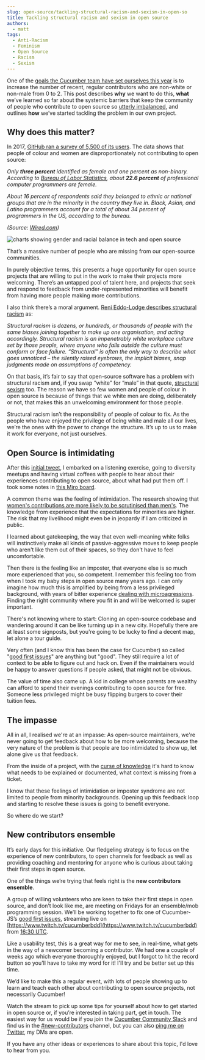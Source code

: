 ```yaml
---
slug: open-source/tackling-structural-racism-and-sexism-in-open-so
title: Tackling structural racism and sexism in open source
authors:
  - matt
tags:
  - Anti-Racism
  - Feminism
  - Open Source
  - Racism
  - Sexism
---
```


One of the [goals the Cucumber team have set ourselves this year](https://cucumber.io/blog/open-source/what-are-the-cucumber-open-team-s-goals-for-2021/) is to increase the number of recent, regular contributors who are non-white or non-male from 0 to 2. This post describes **why** we want to do this, **what** we’ve learned so far about the systemic barriers that keep the community of people who contribute to open source so [utterly imbalanced](https://www.wired.com/2017/06/diversity-open-source-even-worse-tech-overall/), and outlines **how** we’ve started tackling the problem in our own project.

<!-- truncate -->

## Why does this matter?

In 2017, [GitHub ran a survey of 5,500 of its users](https://opensourcesurvey.org/2017/#insights). The data shows that people of colour and women are disproportionately not contributing to open source:

_Only **three percent** identified as female and one percent as non-binary. According to [Bureau of Labor Statistics](https://www.bls.gov/cps/cpsaat11.htm), about **22.6 percent** of professional computer programmers are female._

_About 16 percent of respondents said they belonged to ethnic or national groups that are in the minority in the country they live in. Black, Asian, and Latino programmers account for a total of about 34 percent of programmers in the US, according to the bureau._

_(Source: [Wired.com](https://www.wired.com/2017/06/diversity-open-source-even-worse-tech-overall/))_

![charts showing gender and racial balance in tech and open source](/img/blog/8a3972687dc096f53626f6293f64a7480b6b6751dab00d0911bd7c9b76159be5.png)

That’s a massive number of people who are missing from our open-source communities.

In purely objective terms, this presents a huge opportunity for open source projects that are willing to put in the work to make their projects more welcoming. There’s an untapped pool of talent here, and projects that seek and respond to feedback from under-represented minorities will benefit from having more people making more contributions.

I also think there’s a moral argument. [Reni Eddo-Lodge describes structural racism](https://www.theguardian.com/world/2017/may/30/why-im-no-longer-talking-to-white-people-about-race) as:

_Structural racism is dozens, or hundreds, or thousands of people with the same biases joining together to make up one organisation, and acting accordingly. Structural racism is an impenetrably white workplace culture set by those people, where anyone who falls outside the culture must conform or face failure. “Structural” is often the only way to describe what goes unnoticed – the silently raised eyebrows, the implicit biases, snap judgments made on assumptions of competency._

On that basis, it’s fair to say that open-source software has a problem with structural racism and, if you swap “white” for “male” in that quote, [structural sexism](https://peerj.com/preprints/1733/?td=sd) too. The reason we have so few women and people of colour in open source is because of things that we white men are doing, deliberately or not, that makes this an unwelcoming environment for those people.

Structural racism isn’t the responsibility of people of colour to fix. As the people who have enjoyed the privilege of being white and male all our lives, we’re the ones with the power to change the structure. It’s up to us to make it work for everyone, not just ourselves.

## Open Source is intimidating

After this [initial tweet](https://twitter.com/mattwynne/status/1401937810420953090), I embarked on a listening exercise, going to diversity meetups and having virtual coffees with people to hear about their experiences contributing to open source, about what had put them off. I took some notes in [this Miro board](https://t.co/WODCeiVhPO?amp=1).

A common theme was the feeling of intimidation. The research showing that [women's contributions are more likely to be scrutinised than men's](https://peerj.com/articles/cs-111/). The knowledge from experience that the expectations for minorities are higher. The risk that my livelihood might even be in jeopardy if I am criticized in public.

I learned about gatekeeping, the way that even well-meaning white folks will instinctively make all kinds of passive-aggressive moves to keep people who aren't like them out of their spaces, so they don't have to feel uncomfortable.

Then there is the feeling like an imposter, that everyone else is so much more experienced that you, so competent. I remember this feeling too from when I took my baby steps in open source many years ago. I can only imagine how much this is amplified by being from a less privileged background, with years of bitter experience [dealing with microagressions](https://www.olopua.com/?q=content/racism). Finding the right community where you fit in and will be welcomed is super important.

There's not knowing where to start: Cloning an open-source codebase and wandering around it can be like turning up in a new city. Hopefully there are at least some signposts, but you're going to be lucky to find a decent map, let alone a tour guide.

Very often (and I know this has been the case for Cucumber) so called "[good first issues](https://kentcdodds.com/blog/first-timers-only)" are anything but "good". They still require a lot of context to be able to figure out and hack on. Even if the maintainers would be happy to answer questions if people asked, that might not be obvious.

The value of time also came up. A kid in college whose parents are wealthy can afford to spend their evenings contributing to open source for free. Someone less privileged might be busy flipping burgers to cover their tuition fees.

## The impasse

All in all, I realised we're at an impasse: As open-source maintainers, we're never going to get feedback about how to be more welcoming, because the very nature of the problem is that people are too intimidated to show up, let alone give us that feedback.

From the inside of a project, with the [curse of knowledge](https://hbr.org/2006/12/the-curse-of-knowledge) it's hard to know what needs to be explained or documented, what context is missing from a ticket.

I know that these feelings of intimidation or imposter syndrome are not limited to people from minority backgrounds. Opening up this feedback loop and starting to resolve these issues is going to benefit everyone.

So where do we start?

## New contributors ensemble

It’s early days for this initiative. Our fledgeling strategy is to focus on the experience of new contributors, to open channels for feedback as well as providing coaching and mentoring for anyone who is curious about taking their first steps in open source.

One of the things we’re trying that feels right is the **new contributors ensemble**.

A group of willing volunteers who are keen to take their first steps in open source, and don’t look like me, are meeting on Fridays for an ensemble/mob programming session. We’ll be working together to fix one of Cucumber-JS’s [good first issues](https://github.com/cucumber/cucumber-js/contribute), streaming live on [https://www.twitch.tv/cucumberbdd](https://www.twitch.tv/cucumberbdd) from [16:30 UTC](https://www.timeanddate.com/worldclock/fixedtime.html?msg=Cucumber+new+contributor+ensemble&iso=20210806T1630&p1=1440&ah=1&am=30).

Like a usability test, this is a great way for me to see, in real-time, what gets in the way of a newcomer becoming a contributor. We had one a couple of weeks ago which everyone thoroughly enjoyed, but I forgot to hit the record button so you'll have to take my word for it! I'll try and be better set up this time.

We’d like to make this a regular event, with lots of people showing up to learn and teach each other about contributing to open source projects, not necessarily Cucumber!

Watch the stream to pick up some tips for yourself about how to get started in open source or, if you’re interested in taking part, get in touch. The easiest way for us would be if you join the [Cucumber Community Slack](https://cucumber.io/community#slack) and find us in the [#new-contributors](https://cucumberbdd.slack.com/archives/C028E2TBDJQ) channel, but you can also [ping me on Twitter](https://twitter.com/mattwynne/), my DMs are open.

If you have any other ideas or experiences to share about this topic, I'd love to hear from you.